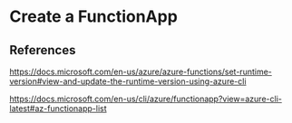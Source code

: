 # Create a FunctionApp

## References

https://docs.microsoft.com/en-us/azure/azure-functions/set-runtime-version#view-and-update-the-runtime-version-using-azure-cli

https://docs.microsoft.com/en-us/cli/azure/functionapp?view=azure-cli-latest#az-functionapp-list
